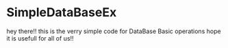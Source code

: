 # SimpleDataBaseEx
hey there!!
this is the verry simple code for DataBase Basic operations 
hope it is usefull for all of us!!

